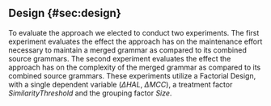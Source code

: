 ## Design {#sec:design}

To evaluate the approach we elected to conduct two experiments. The first experiment evaluates the effect the approach has on the maintenance effort necessary to maintain a merged grammar as compared to its combined source grammars. The second experiment evaluates the effect the approach has on the complexity of the merged grammar as compared to its combined source grammars. These experiments utilize a Factorial Design, with a single dependent variable ($\Delta HAL$, $\Delta MCC$), a treatment factor $Similarity Threshold$ and the grouping factor $Size$.
